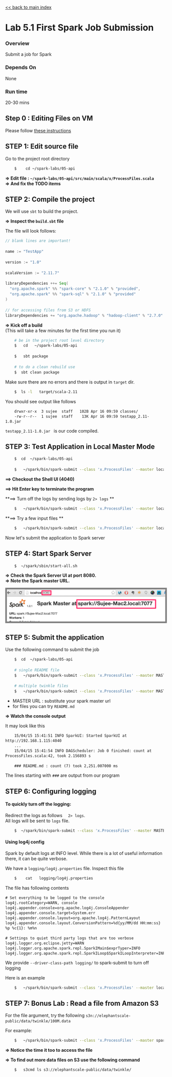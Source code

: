 <link rel='stylesheet' href='../assets/css/main.css'/>

[<< back to main index](../README.md)

Lab 5.1 First Spark Job Submission
==================================

### Overview
Submit a job for Spark

### Depends On 
None

### Run time
20-30 mins


## Step 0 : Editing Files on VM
Please follow [these instructions](../edit-files.md)

## STEP 1: Edit source file

Go to the project root directory

```bash
    $    cd ~/spark-labs/05-api
```


**=> Edit file : `~/spark-labs/05-api/src/main/scala/x/ProcessFiles.scala`**  
**=> And fix the TODO items**


## STEP 2: Compile the project

We will use `sbt` to build the project.  

**=> Inspect the `build.sbt` file**

The file will look follows:

```scala
// blank lines are important!
    
name := "TestApp"

version := "1.0"

scalaVersion := "2.11.7"

libraryDependencies ++= Seq(
  "org.apache.spark" %% "spark-core" % "2.1.0" % "provided",
  "org.apache.spark" %% "spark-sql" % "2.1.0" % "provided"
)

// for accessing files from S3 or HDFS
libraryDependencies += "org.apache.hadoop" % "hadoop-client" % "2.7.0" exclude("com.google.guava", "guava")


```


**=> Kick off a build**  
(This will take a few minutes for the first time you run it)

```bash
    # be in the project root level directory
    $   cd   ~/spark-labs/05-api

    $   sbt package

    # to do a clean rebuild use
    $  sbt clean package
```

Make sure there are no errors and there is output in `target` dir.

```bash
    $  ls -l   target/scala-2.11
```

You should see output like follows

```console
    drwxr-xr-x  3 sujee  staff   102B Apr 16 09:59 classes/
    -rw-r--r--  1 sujee  staff    13K Apr 16 09:59 testapp_2.11-1.0.jar
```

`testapp_2.11-1.0.jar `  is our code compiled.
 

## STEP 3: Test Application in Local Master Mode

```bash
    $  cd  ~/spark-labs/05-api

    $   ~/spark/bin/spark-submit --class 'x.ProcessFiles' --master local[*]  target/scala-2.11/testapp_2.11-1.0.jar    README.md
```

**==> Checkout the Shell UI (4040)**   

**==> Hit Enter key to terminate the program**

**==> Turn off the logs by sending logs by `2> logs` **   

```bash
    $   ~/spark/bin/spark-submit --class 'x.ProcessFiles' --master local[*]  target/scala-2.11/testapp_2.11-1.0.jar    README.md  2> logs
```

**==> Try a few input files **
```bash
    $   ~/spark/bin/spark-submit --class 'x.ProcessFiles' --master local[*]  target/scala-2.11/testapp_2.11-1.0.jar    ~/data/twinkle/*  2> logs
```


Now let's submit the application to Spark server

## STEP 4: Start Spark Server

```bash
    $  ~/spark/sbin/start-all.sh
```

**=> Check the Spark Server UI at port 8080.**  
**=> Note the Spark master URL.**  

<img src="../assets/images/4.1b.png" style="border: 5px solid grey; max-width:100%;"/>


## STEP 5: Submit the application

Use the following command to submit the job

```bash
    $  cd  ~/spark-labs/05-api

    # single README file
    $   ~/spark/bin/spark-submit --class 'x.ProcessFiles' --master MASTER_URL  target/scala-2.11/testapp_2.11-1.0.jar    README.md   2> logs

    # multiple twinkle files
    $   ~/spark/bin/spark-submit --class 'x.ProcessFiles' --master MASTER_URL  target/scala-2.11/testapp_2.11-1.0.jar    ~/data/twinkle/*  2> logs
```

* MASTER URL : substitute your spark master url
* for files you can try `README.md`

**=> Watch the console output**

It may look like this

```console
    15/04/15 15:41:51 INFO SparkUI: Started SparkUI at http://192.168.1.115:4040
    ...
    15/04/15 15:41:54 INFO DAGScheduler: Job 0 finished: count at ProcessFiles.scala:42, took 2.156893 s

    ### README.md : count (7) took 2,251.007000 ms
```

The lines starting with `###` are output from our program


## STEP 6:  Configuring logging

#### To quickly turn off the logging:
Redirect the logs as follows `  2> logs`.   
All logs will be sent to `logs` file.  
```bash
    $  ~/spark/bin/spark-submit --class 'x.ProcessFiles' --master MASTER_URL  target/scala-2.11/testapp_2.11-1.0.jar    <files to process>    2>  logs
```

#### Using log4j config
Spark by default logs at INFO level.  While there is a lot of useful information there, it can be quite verbose.

We have a `logging/log4j.properties` file.  Inspect this file

```bash
    $    cat   logging/log4j.properties
```


The file has following contents

```
# Set everything to be logged to the console
log4j.rootCategory=WARN, console
log4j.appender.console=org.apache.log4j.ConsoleAppender
log4j.appender.console.target=System.err
log4j.appender.console.layout=org.apache.log4j.PatternLayout
log4j.appender.console.layout.ConversionPattern=%d{yy/MM/dd HH:mm:ss} %p %c{1}: %m%n

# Settings to quiet third party logs that are too verbose
log4j.logger.org.eclipse.jetty=WARN
log4j.logger.org.apache.spark.repl.SparkIMain$exprTyper=INFO
log4j.logger.org.apache.spark.repl.SparkILoop$SparkILoopInterpreter=INFO
```



We provide `--driver-class-path logging/`  to spark-submit to turn off logging

Here is an example

```bash
    $   ~/spark/bin/spark-submit --class 'x.ProcessFiles' --master local[*]  --driver-class-path logging/  target/scala-2.11/testapp_2.11-1.0.jar    README.md
```


## STEP 7:  Bonus Lab : Read a file from Amazon S3

For the file argument, try the following `s3n://elephantscale-public/data/twinkle/100M.data`

For example:

```bash
    $   ~/spark/bin/spark-submit --class 'x.ProcessFiles' --master spark://localhost:7077  --driver-class-path logging/  target/scala-2.11/testapp_2.11-1.0.jar    's3n://elephantscale-public/data/twinkle/100M.data'
```


**=> Notice the time it too to access the file**

**=> To find out more data files on S3 use the following command**

```bash
    $   s3cmd ls s3://elephantscale-public/data/twinkle/
```
